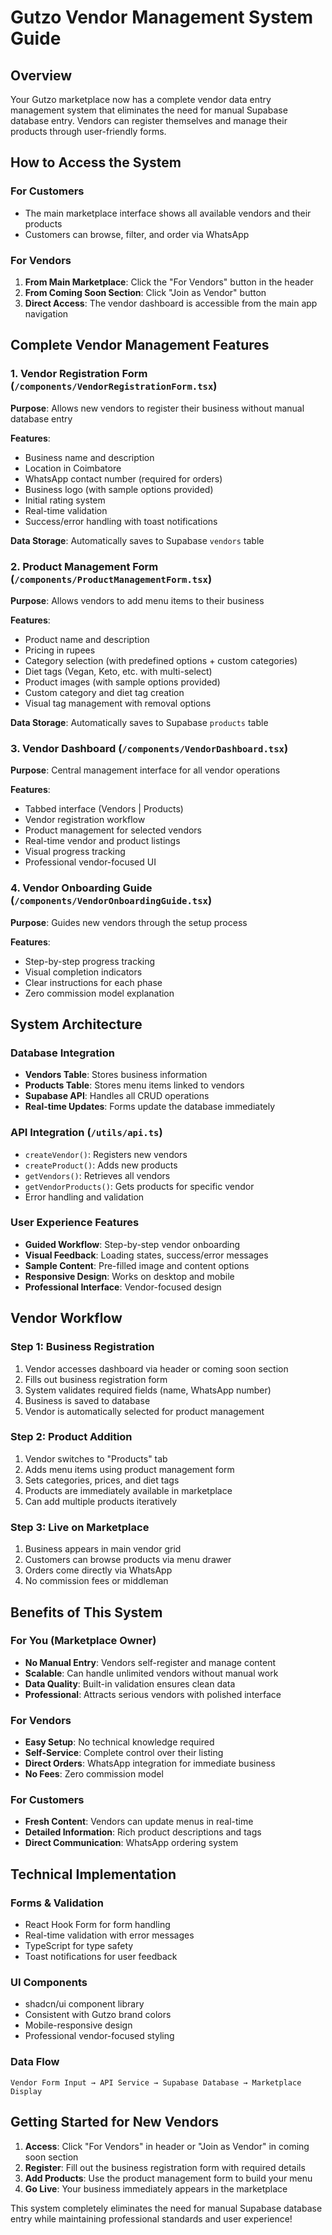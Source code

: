 # Gutzo Vendor Management System Guide

## Overview
Your Gutzo marketplace now has a complete vendor data entry management system that eliminates the need for manual Supabase database entry. Vendors can register themselves and manage their products through user-friendly forms.

## How to Access the System

### For Customers
- The main marketplace interface shows all available vendors and their products
- Customers can browse, filter, and order via WhatsApp

### For Vendors
1. **From Main Marketplace**: Click the "For Vendors" button in the header
2. **From Coming Soon Section**: Click "Join as Vendor" button
3. **Direct Access**: The vendor dashboard is accessible from the main app navigation

## Complete Vendor Management Features

### 1. Vendor Registration Form (`/components/VendorRegistrationForm.tsx`)
**Purpose**: Allows new vendors to register their business without manual database entry

**Features**:
- Business name and description
- Location in Coimbatore
- WhatsApp contact number (required for orders)
- Business logo (with sample options provided)
- Initial rating system
- Real-time validation
- Success/error handling with toast notifications

**Data Storage**: Automatically saves to Supabase `vendors` table

### 2. Product Management Form (`/components/ProductManagementForm.tsx`)
**Purpose**: Allows vendors to add menu items to their business

**Features**:
- Product name and description
- Pricing in rupees
- Category selection (with predefined options + custom categories)
- Diet tags (Vegan, Keto, etc. with multi-select)
- Product images (with sample options provided)
- Custom category and diet tag creation
- Visual tag management with removal options

**Data Storage**: Automatically saves to Supabase `products` table

### 3. Vendor Dashboard (`/components/VendorDashboard.tsx`)
**Purpose**: Central management interface for all vendor operations

**Features**:
- Tabbed interface (Vendors | Products)
- Vendor registration workflow
- Product management for selected vendors
- Real-time vendor and product listings
- Visual progress tracking
- Professional vendor-focused UI

### 4. Vendor Onboarding Guide (`/components/VendorOnboardingGuide.tsx`)
**Purpose**: Guides new vendors through the setup process

**Features**:
- Step-by-step progress tracking
- Visual completion indicators
- Clear instructions for each phase
- Zero commission model explanation

## System Architecture

### Database Integration
- **Vendors Table**: Stores business information
- **Products Table**: Stores menu items linked to vendors
- **Supabase API**: Handles all CRUD operations
- **Real-time Updates**: Forms update the database immediately

### API Integration (`/utils/api.ts`)
- `createVendor()`: Registers new vendors
- `createProduct()`: Adds new products
- `getVendors()`: Retrieves all vendors
- `getVendorProducts()`: Gets products for specific vendor
- Error handling and validation

### User Experience Features
- **Guided Workflow**: Step-by-step vendor onboarding
- **Visual Feedback**: Loading states, success/error messages
- **Sample Content**: Pre-filled image and content options
- **Responsive Design**: Works on desktop and mobile
- **Professional Interface**: Vendor-focused design

## Vendor Workflow

### Step 1: Business Registration
1. Vendor accesses dashboard via header or coming soon section
2. Fills out business registration form
3. System validates required fields (name, WhatsApp number)
4. Business is saved to database
5. Vendor is automatically selected for product management

### Step 2: Product Addition
1. Vendor switches to "Products" tab
2. Adds menu items using product management form
3. Sets categories, prices, and diet tags
4. Products are immediately available in marketplace
5. Can add multiple products iteratively

### Step 3: Live on Marketplace
1. Business appears in main vendor grid
2. Customers can browse products via menu drawer
3. Orders come directly via WhatsApp
4. No commission fees or middleman

## Benefits of This System

### For You (Marketplace Owner)
- **No Manual Entry**: Vendors self-register and manage content
- **Scalable**: Can handle unlimited vendors without manual work
- **Data Quality**: Built-in validation ensures clean data
- **Professional**: Attracts serious vendors with polished interface

### For Vendors
- **Easy Setup**: No technical knowledge required
- **Self-Service**: Complete control over their listing
- **Direct Orders**: WhatsApp integration for immediate business
- **No Fees**: Zero commission model

### For Customers
- **Fresh Content**: Vendors can update menus in real-time
- **Detailed Information**: Rich product descriptions and tags
- **Direct Communication**: WhatsApp ordering system

## Technical Implementation

### Forms & Validation
- React Hook Form for form handling
- Real-time validation with error messages
- TypeScript for type safety
- Toast notifications for user feedback

### UI Components
- shadcn/ui component library
- Consistent with Gutzo brand colors
- Mobile-responsive design
- Professional vendor-focused styling

### Data Flow
```
Vendor Form Input → API Service → Supabase Database → Marketplace Display
```

## Getting Started for New Vendors

1. **Access**: Click "For Vendors" in header or "Join as Vendor" in coming soon section
2. **Register**: Fill out the business registration form with required details
3. **Add Products**: Use the product management form to build your menu
4. **Go Live**: Your business immediately appears in the marketplace

This system completely eliminates the need for manual Supabase database entry while maintaining professional standards and user experience!